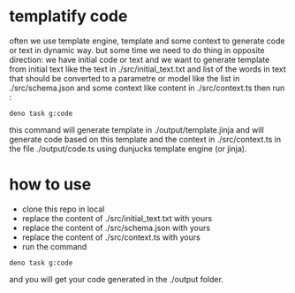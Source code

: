 # templatify code

often we use template engine, template and some context to generate code or text in dynamic way. but some time we need to do thing in opposite direction: we have initial code or text and we want to generate template from initial text like the text in ./src/initial_text.txt and list of the words in text that should be converted to a parametre or model like the list in ./src/schema.json and some context like content in ./src/context.ts
then run :

```
deno task g:code

```
this command will generate template in ./output/template.jinja and will generate code based on this template and the context in ./src/context.ts in the file ./output/code.ts using dunjucks template engine (or jinja).


# how to use 

- clone this repo in local
- replace the content of ./src/initial_text.txt with yours
- replace the content of ./src/schema.json with yours
- replace the content of ./src/context.ts with yours 
- run the command 
```
deno task g:code

```
and you will get your code generated in the ./output folder.